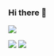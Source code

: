 ### Hi there 👋
<p align="left"> <img src=https://komarev.com/ghpvc/?username=betulerdogan </p>

<p align="left">
<a href= "https://www.linkedin.com/in/betulerdogan/"><img src="https://img.icons8.com/material-outlined/30/000000/linkedin.png"/></a>
<a href= "https://twitter.com/betulerdo6an"><img src="https://img.icons8.com/material-outlined/30/000000/twitter.png"/></a>
</p>

<!--
**betulerdogan/betulerdogan** is a ✨ _special_ ✨ repository because its `README.md` (this file) appears on your GitHub profile.

Here are some ideas to get you started:

- 🔭 I’m currently working on ...
- 🌱 I’m currently learning ...
- 👯 I’m looking to collaborate on ...
- 🤔 I’m looking for help with ...
- 💬 Ask me about ...
- 📫 How to reach me: ...
- 😄 Pronouns: ...
- ⚡ Fun fact: ...
-->
